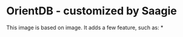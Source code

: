 # OrientDB - customized by Saagie

This image is based on  [](https://hub.docker.com/r/) image.
It adds a few feature, such as:
* 

